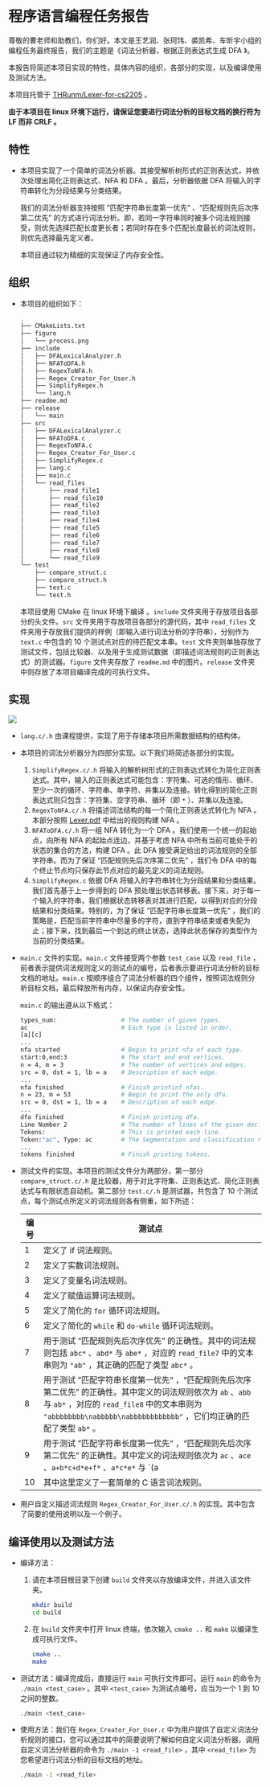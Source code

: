 # 程序语言编程任务报告

尊敬的曹老师和助教们，你们好。本文是王艺润、张珂玮、裘凯希、车昕宇小组的编程任务最终报告，我们的主题是《词法分析器，根据正则表达式生成 DFA 》。

本报告将简述本项目实现的特性，具体内容的组织，各部分的实现，以及编译使用及测试方法。

本项目托管于 [THRunm/Lexer-for-cs2205](https://github.com/THRunm/Lexer-for-cs2205) 。

**由于本项目在 linux 环境下运行，请保证您要进行词法分析的目标文档的换行符为 LF 而非 CRLF 。**

## 特性

* 本项目实现了一个简单的词法分析器。其接受解析树形式的正则表达式，并依次处理出简化正则表达式、NFA 和 DFA 。最后，分析器依据 DFA 将输入的字符串转化为分段结果与分类结果。

  我们的词法分析器支持按照 ”匹配字符串长度第一优先“ 、“匹配规则先后次序第二优先” 的方式进行词法分析。即，若同一字符串同时被多个词法规则接受，则优先选择匹配长度更长者；若同时存在多个匹配长度最长的词法规则，则优先选择最先定义者。

  本项目通过较为精细的实现保证了内存安全性。

## 组织

* 本项目的组织如下：

  ```bash
  .
  ├── CMakeLists.txt
  ├── figure
  │   └── process.png
  ├── include
  │   ├── DFALexicalAnalyzer.h
  │   ├── NFAToDFA.h
  │   ├── RegexToNFA.h
  │   ├── Regex_Creator_For_User.h
  │   ├── SimplifyRegex.h
  │   └── lang.h
  ├── readme.md
  ├── release
  │   └── main
  ├── src
  │   ├── DFALexicalAnalyzer.c
  │   ├── NFAToDFA.c
  │   ├── RegexToNFA.c
  │   ├── Regex_Creator_For_User.c
  │   ├── SimplifyRegex.c
  │   ├── lang.c
  │   ├── main.c
  │   └── read_files
  │       ├── read_file1
  │       ├── read_file10
  │       ├── read_file2
  │       ├── read_file3
  │       ├── read_file4
  │       ├── read_file5
  │       ├── read_file6
  │       ├── read_file7
  │       ├── read_file8
  │       └── read_file9
  └── test
      ├── compare_struct.c
      ├── compare_struct.h
      ├── test.c
      └── test.h
  ```
  
  本项目使用 CMake 在 linux 环境下编译  。`include` 文件夹用于存放项目各部分的头文件。`src` 文件夹用于存放项目各部分的源代码，其中 `read_files` 文件夹用于存放我们提供的样例（即输入进行词法分析的字符串），分别作为 `text.c` 中包含的 10 个测试点对应的待匹配文本串。`test` 文件夹则单独存放了测试文件，包括比较器、以及用于生成测试数据（即描述词法规则的正则表达式）的测试器。`figure` 文件夹存放了 `readme.md` 中的图片。`release` 文件夹中则存放了本项目编译完成的可执行文件。 

## 实现

![](https://cdn.luogu.com.cn/upload/image_hosting/rfn7045w.png)

* `lang.c/.h` 由课程提供，实现了用于存储本项目所需数据结构的结构体。

* 本项目的词法分析器分为四部分实现。以下我们将简述各部分的实现。
  1. `SimplifyRegex.c/.h` 将输入的解析树形式的正则表达式转化为简化正则表达式。其中，输入的正则表达式可能包含：字符集、可选的情形、循环、至少一次的循环、字符串、单字符、并集以及连接。转化得到的简化正则表达式则只包含：字符集、空字符串、循环（即 `*` ）、并集以及连接。
  2. `RegexToNFA.c/.h` 将描述词法结构的每一个简化正则表达式转化为 NFA 。本部分按照 [Lexer.pdf](https://jhc.sjtu.edu.cn/public/courses/CS2205/Lexer.pdf) 中给出的规则构建 NFA 。
  3. `NFAToDFA.c/.h` 将一组 NFA 转化为一个 DFA 。我们使用一个统一的起始点，向所有 NFA 的起始点连边，并基于考虑 NFA 中所有当前可能处于的状态的集合的方法，构建 DFA 。此 DFA 接受满足给出的词法规则的全部字符串。而为了保证 “匹配规则先后次序第二优先” ，我们令 DFA 中的每个终止节点均只保存此节点对应的最先定义的词法规则。
  4. `SimplifyRegex.c` 依据 DFA 将输入的字符串转化为分段结果和分类结果。我们首先基于上一步得到的 DFA 预处理出状态转移表。接下来，对于每一个输入的字符串，我们根据状态转移表对其进行匹配，以得到对应的分段结果和分类结果。特别的，为了保证 ”匹配字符串长度第一优先“ ，我们的策略是，匹配当前字符串中尽量多的字符，直到字符串结束或者失配为止；接下来，找到最后一个到达的终止状态，选择此状态保存的类型作为当前的分类结果。
  
* `main.c` 文件的实现。`main.c` 文件接受两个参数 `test_case` 以及 `read_file` ，前者表示提供词法规则定义的测试点的编号，后者表示要进行词法分析的目标文档的地址。`main.c` 按顺序组合了词法分析器的四个组件，按照词法规则分析目标文档，最后释放所有内存，以保证内存安全性。

  `main.c` 的输出遵从以下格式：

  ```bash
  types_num:                  # The number of given types.
  ac                          # Each type is listed in order.
  [a][c]
  ...        			
  nfa started                 # Begin to print nfa of each type.
  start:0,end:3               # The start and end vertices.
  n = 4, m = 3                # The number of vertices and edges.
  src = 0, dst = 1, lb = a    # Description of each edge.
  ...
  nfa finished                # Finish printinf nfas.
  n = 23, m = 53              # Begin to print the only dfa.
  src = 0, dst = 1, lb = a    # Description of each edge.
  ...
  dfa finished                # Finish printing dfa.
  Line Number 2               # The number of lines of the given doc.
  Tokens:                     # This is printed each line.
  Token:"ac", Type: ac        # The Segmentation and classification results.
  ...
  tokens finished             # Finish printing tokens.
  ```

* 测试文件的实现。本项目的测试文件分为两部分，第一部分 `compare_struct.c/.h` 是比较器，用于对比字符集、正则表达式、简化正则表达式与有限状态自动机。第二部分 `test.c/.h` 是测试器，共包含了 10 个测试点，每个测试点所定义的词法规则各有侧重，如下所述：

  | 编号 | 测试点                                                       |
  | ---- | ------------------------------------------------------------ |
  | 1    | 定义了 if 词法规则。                                         |
  | 2    | 定义了实数词法规则。                                         |
  | 3    | 定义了变量名词法规则。                                       |
  | 4    | 定义了赋值运算词法规则。                                     |
  | 5    | 定义了简化的 `for` 循环词法规则。                            |
  | 6    | 定义了简化的 `while` 和 `do-while` 循环词法规则。            |
  | 7    | 用于测试 “匹配规则先后次序优先” 的正确性。其中的词法规则包括 `abc*` 、`abd*` 与 `abe*` ，对应的 `read_file7` 中的文本串则为 `"ab"` ，其正确的匹配了类型 `abc*` 。 |
  | 8    | 用于测试 ”匹配字符串长度第一优先“ ，“匹配规则先后次序第二优先” 的正确性。其中定义的词法规则依次为 `ab` 、`abb` 与 `ab*` ，对应的 `read_file8` 中的文本串则为 `"abbbbbbbb\nabbbbb\nabbbbbbbbbbbb"` ，它们均正确的匹配了类型 `ab*` 。 |
  | 9    | 用于测试 ”匹配字符串长度第一优先“ ，“匹配规则先后次序第二优先” 的正确性。其中定义的词法规则依次为 `ac` 、`ace` 、`a+b*c+d*e+f*` 、`a*c*e*` 与 `(a|b)(c|d)(e|f)` ，对应的 `read_file9` 中的文本串则为 `"ac\nace"` ，它们分别正确的匹配了类型 `ac` 与 `ace` 。 |
  | 10   | 其中这里定义了一套简单的 C 语言词法规则。                    |

* 用户自定义描述词法规则 `Regex_Creator_For_User.c/.h` 的实现。其中包含了简要的使用说明以及一个例子。

## 编译使用以及测试方法

* 编译方法：
  1. 请在本项目根目录下创建 `build` 文件夹以存放编译文件，并进入该文件夹。
  
     ```bash
     mkdir build
     cd build
     ```
  
  2. 在 `build` 文件夹中打开 linux 终端，依次输入 `cmake ..` 和 `make` 以编译生成可执行文件。
  
     ```bash
     cmake ..
     make
     ```
  
* 测试方法：编译完成后，直接运行 `main` 可执行文件即可。运行 `main` 的命令为 `./main <test_case>` 。其中 `<test_case>` 为测试点编号，应当为一个 1 到 10 之间的整数。
  
  ```bash
  ./main <test_case>
  ```
  
* 使用方法：我们在 `Regex_Creator_For_User.c` 中为用户提供了自定义词法分析规则的接口，您可以通过其中的简要说明了解如何自定义词法分析器。调用自定义词法分析器的命令为 `./main -1 <read_file>` ，其中 `<read_file>` 为您希望进行词法分析的目标文档的地址。

  ```bash
  ./main -1 <read_file>
  ```